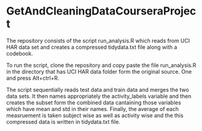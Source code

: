 # GetAndCleaningDataCourseraProject
The repository consists of the script run_analysis.R which reads from UCI HAR data set and creates a compressed tidydata.txt file along with a codebook.

To run the script, clone the repository and  copy paste the file run_analysis.R in the directory that has UCI HAR data folder form the original source. One and press Alt+ctrl+R.

The script sequentially reads test data and train data and merges the two data sets. It then names appropriately the activity_labels variable and then creates the subset form the combined data cantaining those variables which have mean and std in their names. Finally, the average of each measruement is taken subject wise as well as activity wise and the this compressed data is written in tidydata.txt file.

